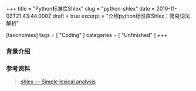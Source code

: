 +++
title = "Python标准库Shlex"
slug = "python-shlex"
date = 2019-11-02T21:43:44.000Z
draft = true
excerpt = "介绍python标准库Shlex：简易词法解析"

[taxonomies]
tags = [ "Coding" ]
categories = [ "Unfinished" ]
+++

### 背景介绍

### 参考资料

> [shlex — Simple lexical analysis](https://docs.python.org/3/library/shlex.html)
